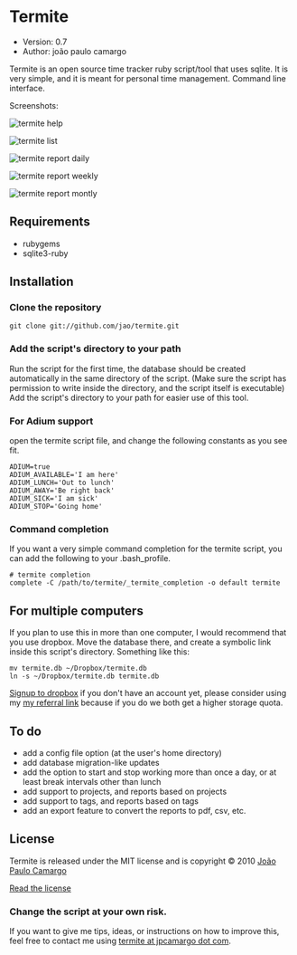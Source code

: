 # Termite

* Version: 0.7
* Author: joão paulo camargo

Termite is an open source time tracker ruby script/tool that uses sqlite. It is very simple, and it is meant for personal time management.
Command line interface.

Screenshots:

![termite help](http://cl.ly/wiR/content)

![termite list](http://cl.ly/wtv/content)

![termite report daily](http://cl.ly/xsh/content)

![termite report weekly](http://cl.ly/xpJ/content)

![termite report montly](http://cl.ly/x41/content)

## Requirements

* rubygems
* sqlite3-ruby

## Installation

### Clone the repository

    git clone git://github.com/jao/termite.git
 
### Add the script's directory to your path

Run the script for the first time, the database should be created automatically in the same directory of the script. (Make sure the script has permission to write inside the directory, and the script itself is executable)
Add the script's directory to your path for easier use of this tool.

### For Adium support

open the termite script file, and change the following constants as you see fit.

    ADIUM=true
    ADIUM_AVAILABLE='I am here'
    ADIUM_LUNCH='Out to lunch'
    ADIUM_AWAY='Be right back'
    ADIUM_SICK='I am sick'
    ADIUM_STOP='Going home'

### Command completion

If you want a very simple command completion for the termite script, you can add the following to your .bash_profile.

    # termite completion
    complete -C /path/to/termite/_termite_completion -o default termite

## For multiple computers

If you plan to use this in more than one computer, I would recommend that you use dropbox. Move the database there, and create a symbolic link inside this script's directory.
Something like this:

    mv termite.db ~/Dropbox/termite.db
    ln -s ~/Dropbox/termite.db termite.db

[Signup to dropbox](https://www.dropbox.com/referrals/NTIyMDkwMTA5) if you don't have an account yet, please consider using my [my referral link](https://www.dropbox.com/referrals/NTIyMDkwMTA5) because if you do we both get a higher storage quota.

## To do

* add a config file option (at the user's home directory)
* add database migration-like updates
* add the option to start and stop working more than once a day, or at least break intervals other than lunch
* add support to projects, and reports based on projects
* add support to tags, and reports based on tags
* add an export feature to convert the reports to pdf, csv, etc.

## License

Termite is released under the MIT license and is copyright © 2010 [João Paulo Camargo](http://jpcamargo.com)

[Read the license](http://github.com/jao/timesheet/master/license.md)

### Change the script at your own risk.

If you want to give me tips, ideas, or instructions on how to improve this, feel free to contact me using [termite at jpcamargo dot com](mailto:termite@jpcamargo.com).
